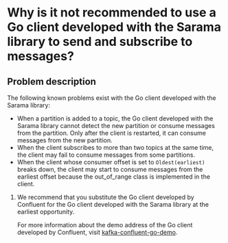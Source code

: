 # Why is it not recommended to use a Go client developed with the Sarama library to send and subscribe to messages?

## Problem description

The following known problems exist with the Go client developed with the Sarama library:

-   When a partition is added to a topic, the Go client developed with the Sarama library cannot detect the new partition or consume messages from the partition. Only after the client is restarted, it can consume messages from the new partition.
-   When the client subscribes to more than two topics at the same time, the client may fail to consume messages from some partitions.
-   When the client whose consumer offset is set to `Oldest(earliest)` breaks down, the client may start to consume messages from the earliest offset because the out\_of\_range class is implemented in the client.

1.  We recommend that you substitute the Go client developed by Confluent for the Go client developed with the Sarama library at the earliest opportunity.

    For more information about the demo address of the Go client developed by Confluent, visit [kafka-confluent-go-demo](https://github.com/AliwareMQ/aliware-kafka-demos/tree/master/kafka-confluent-go-demo).



